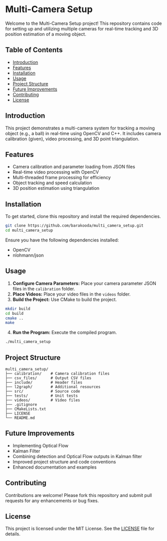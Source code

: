 
# Multi-Camera Setup

Welcome to the Multi-Camera Setup project! This repository contains code for setting up and utilizing multiple cameras for real-time tracking and 3D position estimation of a moving object.

## Table of Contents
- [Introduction](#introduction)
- [Features](#features)
- [Installation](#installation)
- [Usage](#usage)
- [Project Structure](#project-structure)
- [Future Improvements](#future-improvements)
- [Contributing](#contributing)
- [License](#license)

## Introduction

This project demonstrates a multi-camera system for tracking a moving object (e.g., a ball) in real-time using OpenCV and C++. It includes camera calibration (given), video processing, and 3D point triangulation.

## Features

- Camera calibration and parameter loading from JSON files
- Real-time video processing with OpenCV
- Multi-threaded frame processing for efficiency
- Object tracking and speed calculation
- 3D position estimation using triangulation

## Installation

To get started, clone this repository and install the required dependencies.

```bash
git clone https://github.com/barakooda/multi_camera_setup.git
cd multi_camera_setup
```

Ensure you have the following dependencies installed:
- OpenCV
- nlohmann/json

## Usage

1. **Configure Camera Parameters:** Place your camera parameter JSON files in the `calibration` folder.
2. **Place Videos:** Place your video files in the `videos` folder.
3. **Build the Project:** Use CMake to build the project.

```bash
mkdir build
cd build
cmake ..
make
```

4. **Run the Program:** Execute the compiled program.

```bash
./multi_camera_setup
```

## Project Structure

```plaintext
multi_camera_setup/
├── calibration/    # Camera calibration files
├── csv_files/      # Output CSV files
├── include/        # Header files
├── l2graph/        # Additional resources
├── src/            # Source code
├── tests/          # Unit tests
├── videos/         # Video files
├── .gitignore
├── CMakeLists.txt
├── LICENSE
└── README.md
```

## Future Improvements

- Implementing Optical Flow
- Kalman Filter
- Combining detection and Optical Flow outputs in Kalman filter
- Improved project structure and code conventions
- Enhanced documentation and examples

## Contributing

Contributions are welcome! Please fork this repository and submit pull requests for any enhancements or bug fixes.

## License

This project is licensed under the MIT License. See the [LICENSE](LICENSE) file for details.
